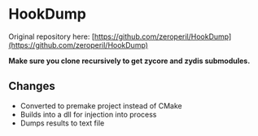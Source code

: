 # HookDump

Original repository here: [https://github.com/zeroperil/HookDump](https://github.com/zeroperil/HookDump)

**Make sure you clone recursively to get zycore and zydis submodules.**

## Changes

* Converted to premake project instead of CMake
* Builds into a dll for injection into process
* Dumps results to text file
